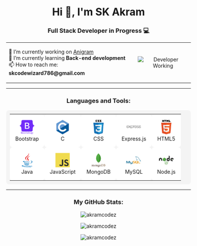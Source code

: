 <h1 align="center">Hi 👋, I'm SK Akram</h1>  
<h3 align="center">Full Stack Developer in Progress 💻</h3>  

<table align="center" style="border-collapse: collapse;">
  <tr>
    <td align="left" style="border: none;">
      <p>
        🔭 I’m currently working on <a href="https://github.com/akramcodez/Anigram">Anigram</a><br>
        🌱 I’m currently learning <strong>Back-end development</strong><br>
        📫 How to reach me: <strong>skcodewizard786@gmail.com</strong>
      </p>
    </td>
    <td align="center" style="border: none;">
      <img src="https://i.pinimg.com/originals/e6/da/c1/e6dac1038095d76596e8b1bd9653f569.gif" alt="Developer Working" width="400" />
    </td>
  </tr>
</table>

---

<h3 align="center">Languages and Tools:</h3>

<table align="center" style="border-collapse: collapse; background-color: #f4f4f4; border-radius: 8px; padding: 10px;">
  <tr>
    <td align="center" style="border: none; background-color: #ffffff; padding: 15px; border-radius: 8px;">
      <img src="https://raw.githubusercontent.com/devicons/devicon/master/icons/bootstrap/bootstrap-plain-wordmark.svg" alt="bootstrap" width="40" height="40" /><br>Bootstrap
    </td>
    <td align="center" style="border: none; background-color: #ffffff; padding: 15px; border-radius: 8px;">
      <img src="https://raw.githubusercontent.com/devicons/devicon/master/icons/c/c-original.svg" alt="c" width="40" height="40"/><br>C
    </td>
    <td align="center" style="border: none; background-color: #ffffff; padding: 15px; border-radius: 8px;">
      <img src="https://raw.githubusercontent.com/devicons/devicon/master/icons/css3/css3-original-wordmark.svg" alt="css3" width="40" height="40"/><br>CSS
    </td>
    <td align="center" style="border: none; background-color: #ffffff; padding: 15px; border-radius: 8px;">
      <img src="https://raw.githubusercontent.com/devicons/devicon/master/icons/express/express-original-wordmark.svg" alt="express" width="40" height="40" /><br>Express.js
    </td>
    <td align="center" style="border: none; background-color: #ffffff; padding: 15px; border-radius: 8px;">
      <img src="https://raw.githubusercontent.com/devicons/devicon/master/icons/html5/html5-original-wordmark.svg" alt="html5" width="40" height="40"/><br>HTML5
    </td>
  </tr>
  <tr>
    <td align="center" style="border: none; background-color: #ffffff; padding: 15px; border-radius: 8px;">
      <img src="https://raw.githubusercontent.com/devicons/devicon/master/icons/java/java-original.svg" alt="java" width="40" height="40"/><br>Java
    </td>
    <td align="center" style="border: none; background-color: #ffffff; padding: 15px; border-radius: 8px;">
      <img src="https://raw.githubusercontent.com/devicons/devicon/master/icons/javascript/javascript-original.svg" alt="javascript" width="40" height="40"/><br>JavaScript
    </td>
    <td align="center" style="border: none; background-color: #ffffff; padding: 15px; border-radius: 8px;">
      <img src="https://raw.githubusercontent.com/devicons/devicon/master/icons/mongodb/mongodb-original-wordmark.svg" alt="mongodb" width="40" height="40"/><br>MongoDB
    </td>
    <td align="center" style="border: none; background-color: #ffffff; padding: 15px; border-radius: 8px;">
      <img src="https://raw.githubusercontent.com/devicons/devicon/master/icons/mysql/mysql-original-wordmark.svg" alt="mysql" width="40" height="40"/><br>MySQL
    </td>
    <td align="center" style="border: none; background-color: #ffffff; padding: 15px; border-radius: 8px;">
      <img src="https://raw.githubusercontent.com/devicons/devicon/master/icons/nodejs/nodejs-original-wordmark.svg" alt="nodejs" width="40" height="40"/><br>Node.js
    </td>
  </tr>
</table>

---

<h3 align="center">My GitHub Stats:</h3>

<p align="center">
  <img src="https://github-readme-stats.vercel.app/api/top-langs?username=akramcodez&show_icons=true&locale=en&layout=compact" alt="akramcodez" />
</p>
<p align="center">
  <img src="https://github-readme-stats.vercel.app/api?username=akramcodez&show_icons=true&locale=en" alt="akramcodez" />
</p>
<p align="center">
  <img src="https://github-readme-streak-stats.herokuapp.com/?user=akramcodez&" alt="akramcodez" />
</p>
